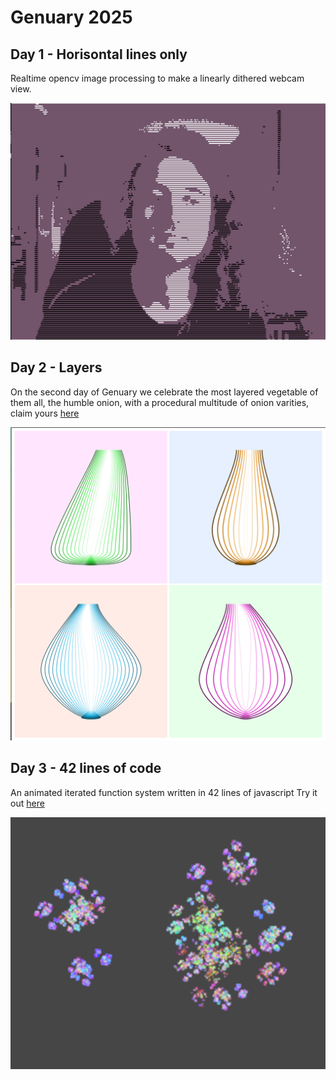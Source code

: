 # Genuary 2025

## Day 1 - Horisontal lines only
Realtime opencv image processing to make a linearly dithered webcam view.

![](1.png)

## Day 2 - Layers
On the second day of Genuary we celebrate the most layered vegetable of them all, the humble onion, with a procedural multitude of onion varities, claim yours [here](https://demborg.se/genuary25/onion)

![](2.png)

## Day 3 - 42 lines of code
An animated iterated function system written in 42 lines of javascript
Try it out [here](https://demborg.se/genuary25/onion)

![](3.png)